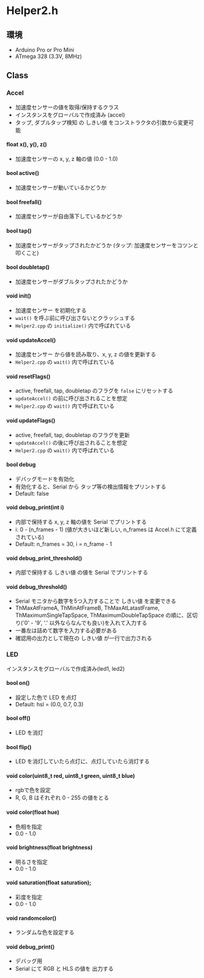 # Helper2.h

## 環境

+ Arduino Pro or Pro Mini
+ ATmega 328 (3.3V, 8MHz)

## Class

### Accel

+ 加速度センサーの値を取得/保持するクラス
+ インスタンスをグローバルで作成済み (accel)
+ タップ, ダブルタップ検知 の しきい値 をコンストラクタの引数から変更可能

#### float x(), y(), z()

+ 加速度センサーの x, y, z 軸の値 (0.0 - 1.0)

#### bool active()

+ 加速度センサーが動いているかどうか

#### bool freefall()

+ 加速度センサーが自由落下しているかどうか

#### bool tap()

+ 加速度センサーがタップされたかどうか (タップ: 加速度センサーをコツンと叩くこと)

#### bool doubletap()

+ 加速度センサーがダブルタップされたかどうか

#### void init()

+ 加速度センサー を初期化する
+ `wait()` を呼ぶ前に呼び出さないとクラッシュする
+ `Helper2.cpp` の `initialize()` 内で呼ばれている

#### void updateAccel()

+ 加速度センサー から値を読み取り、x, y, z の値を更新する
+ `Helper2.cpp` の `wait()` 内で呼ばれている

#### void resetFlags()

+ active, freefall, tap, doubletap のフラグを `false` にリセットする
+ `updateAccel()` の前に呼び出されることを想定
+ `Helper2.cpp` の `wait()` 内で呼ばれている

#### void updateFlags()

+ active, freefall, tap, doubletap のフラグを更新
+ `updateAccel()` の後に呼び出されることを想定
+ `Helper2.cpp` の `wait()` 内で呼ばれている

#### bool debug

+ デバッグモードを有効化
+ 有効化すると、Serial から タップ等の検出情報をプリントする
+ Default: false

#### void debug_print(int i)

+ 内部で保持する x, y, z 軸の値を Serial でプリントする
+ i: 0 - (n_frames - 1) (値が大きいほど新しい, n\_frames は Accel.h にて定義されている)
+ Default: n\_frames = 30, i = n_frame - 1

#### void debug\_print\_threshold()

+ 内部で保持する しきい値 の値を Serial でプリントする

#### void debug_threshold()

+ Serial モニタから数字を5つ入力することで しきい値 を変更できる
+ ThMaxAtFrameA, ThMinAtFrameB, ThMaxAtLatastFrame, ThMaximumSingleTapSpace, ThMaximumDoubleTapSpace の順に、区切り('0' - '9', '.' 以外ならなんでも良い)を入れて入力する
+ 一番左は詰めて数字を入力する必要がある
+ 確認用の出力として現在の しきい値 が一行で出力される

### LED

インスタンスをグローバルで作成済み(led1, led2)

#### bool on()

+ 設定した色で LED を点灯
+ Default: hsl = (0.0, 0.7, 0.3)

#### bool off()

+ LED を消灯

#### bool flip()

+ LED を消灯していたら点灯に、点灯していたら消灯する

#### void color(uint8_t red, uint8_t green, uint8_t blue)

+ rgbで色を設定
+ R, G, B はそれぞれ 0 - 255 の値をとる

#### void color(float hue)

+ 色相を指定
+ 0.0 - 1.0

#### void brightness(float brightness)

+ 明るさを指定
+ 0.0 - 1.0

#### void saturation(float saturation);

+ 彩度を指定
+ 0.0 - 1.0

#### void randomcolor()

+ ランダムな色を設定する

#### void debug_print()

+ デバッグ用
+ Serial にて RGB と HLS の値を 出力する
